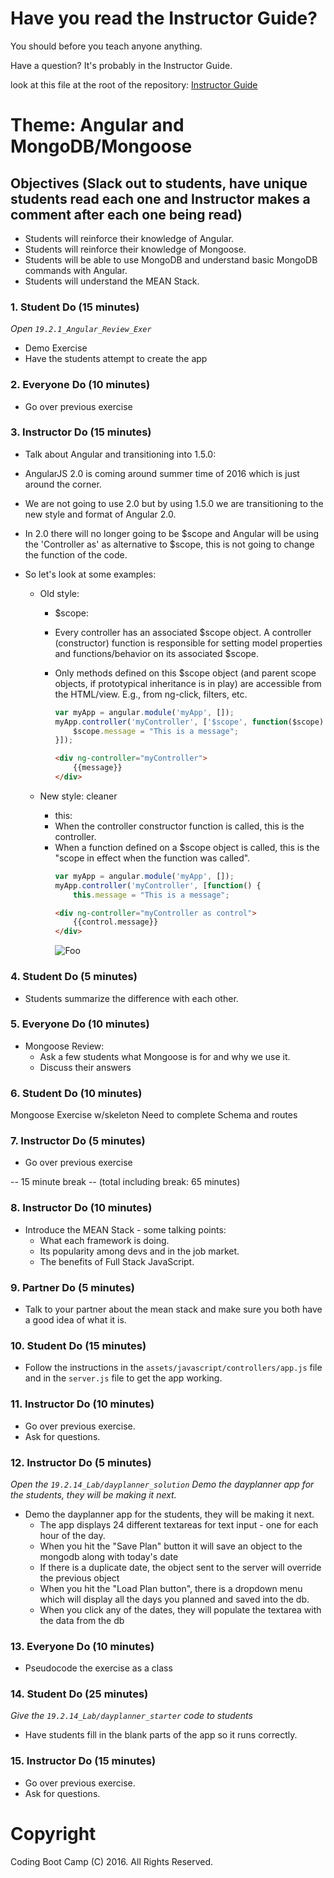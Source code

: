 # Have you read the Instructor Guide?

You should before you teach anyone anything.

Have a question? It's probably in the Instructor Guide.

look at this file at the root of the repository:
[Instructor Guide](https://github.com/RutgersCodingBootcamp/All-Lesson-Plans/blob/master/instructor_guide)

# Theme: Angular and MongoDB/Mongoose

## Objectives (Slack out to students, have unique students read each one and Instructor makes a comment after each one being read)

* Students will reinforce their knowledge of Angular.
* Students will reinforce their knowledge of Mongoose.
* Students will be able to use MongoDB and understand basic MongoDB commands with Angular.
* Students will understand the MEAN Stack.

### 1. Student Do (15 minutes)

_Open `19.2.1_Angular_Review_Exer`_

* Demo Exercise
* Have the students attempt to create the app

### 2. Everyone Do (10 minutes)

* Go over previous exercise

### 3. Instructor Do (15 minutes)

* Talk about Angular and transitioning into 1.5.0:
* AngularJS 2.0 is coming around summer time of 2016 which is just around the corner.
* We are not going to use 2.0 but by using 1.5.0 we are transitioning to the new style and format of Angular 2.0.
* In 2.0 there will no longer going to be $scope and Angular will be using the 'Controller as' as alternative to $scope, this is not going to change the function of the code.
* So let's look at some examples:

  * Old style:

    * $scope:
    * Every controller has an associated $scope object.
      A controller (constructor) function is responsible for setting model properties and functions/behavior on its associated $scope.
    * Only methods defined on this $scope object (and parent scope objects, if prototypical inheritance is in play) are accessible from the HTML/view. E.g., from ng-click, filters, etc.

      ```javascript
      var myApp = angular.module('myApp', []);
      myApp.controller('myController', ['$scope', function($scope) {
          $scope.message = "This is a message";
      }]);
      ```

      ```html
      <div ng-controller="myController">
          {{message}}
      </div>
      ```

  * New style: cleaner

    * this:
    * When the controller constructor function is called, this is the controller.
    * When a function defined on a $scope object is called, this is the "scope in effect when the function was called".
      ```javascript
      var myApp = angular.module('myApp', []);
      myApp.controller('myController', [function() {
          this.message = "This is a message";
      ```
      ```html
      <div ng-controller="myController as control">
          {{control.message}}
      </div>
      ```
      ![Foo](https://docs.angularjs.org/img/guide/concepts-module-service.png)

### 4. Student Do (5 minutes)

* Students summarize the difference with each other.

### 5. Everyone Do (10 minutes)

* Mongoose Review:
  * Ask a few students what Mongoose is for and why we use it.
  * Discuss their answers

### 6. Student Do (10 minutes)

Mongoose Exercise w/skeleton
Need to complete Schema and routes

### 7. Instructor Do (5 minutes)

* Go over previous exercise

\-- 15 minute break -- (total including break: 65 minutes)

### 8. Instructor Do (10 minutes)

* Introduce the MEAN Stack - some talking points:
  * What each framework is doing.
  * Its popularity among devs and in the job market.
  * The benefits of Full Stack JavaScript.

### 9. Partner Do (5 minutes)

* Talk to your partner about the mean stack and make sure you both have a good idea of what it is.

### 10. Student Do (15 minutes)

* Follow the instructions in the `assets/javascript/controllers/app.js` file and in the `server.js` file to get the app working.

### 11. Instructor Do (10 minutes)

* Go over previous exercise.
* Ask for questions.

### 12. Instructor Do (5 minutes)

_Open the `19.2.14_Lab/dayplanner_solution`_
_Demo the dayplanner app for the students, they will be making it next._

* Demo the dayplanner app for the students, they will be making it next.
  * The app displays 24 different textareas for text input  - one for each hour of the day.
  * When you hit the "Save Plan" button it will save an object to the mongodb along with today's date
  * If there is a duplicate date, the object sent to the server will override the previous object
  * When you hit the "Load Plan button", there is a dropdown menu which will display all the days you planned and saved into the db.
  * When you click any of the dates, they will populate the textarea with the data from the db

### 13. Everyone Do (10 minutes)

* Pseudocode the exercise as a class

### 14. Student Do (25 minutes)

  _Give the `19.2.14_Lab/dayplanner_starter` code to students_

* Have students fill in the blank parts of the app so it runs correctly.

### 15. Instructor Do (15 minutes)

* Go over previous exercise.
* Ask for questions.

# Copyright

Coding Boot Camp (C) 2016. All Rights Reserved.
